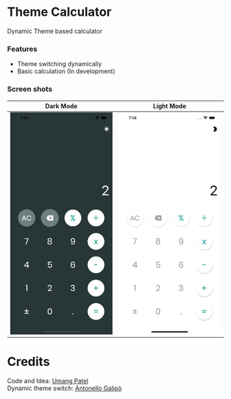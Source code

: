# Theme Calculator

Dynamic Theme based calculator


### Features

- Theme switching dynamically
- Basic calculation (In development)

### Screen shots

Dark Mode             |  Light Mode
:-------------------------:|:-------------------------:
![](https://github.com/getumangon/flutter_calc/blob/master/DarkMode.png)  |  ![](https://github.com/getumangon/flutter_calc/blob/master/LightMode.png)


# Credits
Code and Idea: [Umang Patel](https://github.com/getumangon) <br>
Dynamic theme switch: [Antonello Galipò](https://github.com/magicleon94)
